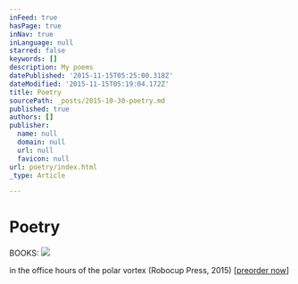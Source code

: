 ```yaml
---
inFeed: true
hasPage: true
inNav: true
inLanguage: null
starred: false
keywords: []
description: My poems
datePublished: '2015-11-15T05:25:00.318Z'
dateModified: '2015-11-15T05:19:04.172Z'
title: Poetry
sourcePath: _posts/2015-10-30-poetry.md
published: true
authors: []
publisher:
  name: null
  domain: null
  url: null
  favicon: null
url: poetry/index.html
_type: Article

---
```

# Poetry

BOOKS:
![](https://the-grid-user-content.s3-us-west-2.amazonaws.com/a129e5cb-8c81-481f-b3c0-504951c6bb2a.png)

in the office hours of the polar vortex (Robocup Press, 2015) \[[preorder now][0]\]

[0]: http://bit.ly/1Ma77L6